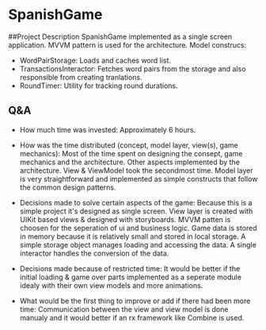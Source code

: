 # SpanishGame

##Project Description
SpanishGame implemented as a single screen application. MVVM pattern is used for the architecture.
Model construcs:
* WordPairStorage: Loads and caches word list.
* TransactionsInteractor: Fetches word pairs from the storage and also responsible from creating tranlations.
* RoundTimer: Utility for tracking round durations.

## Q&A
* How much time was invested:
Approximately 6 hours.

* How was the time distributed (concept, model layer, view(s), game mechanics):
Most of the time spent on designing the consept, game mechanics and the architecture. Other aspects implemented by the architecture. View & ViewModel took the secondmost time. Model layer is very straightforward and implemented as simple constructs that follow the common design patterns.

* Decisions made to solve certain aspects of the game:
Because this is a simple project it's designed as single screen. View layer is created with UIKit based views & designed with storyboards. MVVM patten is choosen for the seperation of ui and business logic. Game data is stored in memory because it is relatively small and stored in local storage. A simple storage object manages loading and accessing the data. A single interactor handles the conversion of the data.

* Decisions made because of restricted time:
It would be better if the initial loading & game over parts implemented as a seperate module idealy with their own view models and more animations. 

* What would be the first thing to improve or add if there had been more time:
Communication between the view and view model is done manualy and it would better if an rx framework like Combine is used. 
